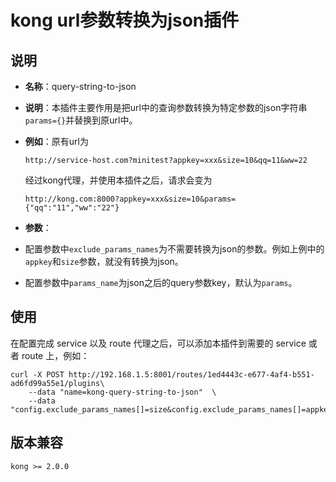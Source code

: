 # kong url参数转换为json插件

## 说明

- **名称**：query-string-to-json
- **说明**：本插件主要作用是把url中的查询参数转换为特定参数的json字符串`params={}`并替换到原url中。
- **例如**：原有url为
    ```
    http://service-host.com?minitest?appkey=xxx&size=10&qq=11&ww=22
    ```
    
    经过kong代理，并使用本插件之后，请求会变为
    
    ```
    http://kong.com:8000?appkey=xxx&size=10&params={"qq":"11","ww":"22"}
    ```
    
- **参数**：

- 配置参数中`exclude_params_names`为不需要转换为json的参数。例如上例中的`appkey`和`size`参数，就没有转换为json。
- 配置参数中`params_name`为json之后的query参数key，默认为`params`。


## 使用

在配置完成 service 以及 route 代理之后，可以添加本插件到需要的 service 或者 route 上，例如：

```
curl -X POST http://192.168.1.5:8001/routes/1ed4443c-e677-4af4-b551-ad6fd99a55e1/plugins\
    --data "name=kong-query-string-to-json"  \
    --data "config.exclude_params_names[]=size&config.exclude_params_names[]=appkey"
```


## 版本兼容

```
kong >= 2.0.0
```
